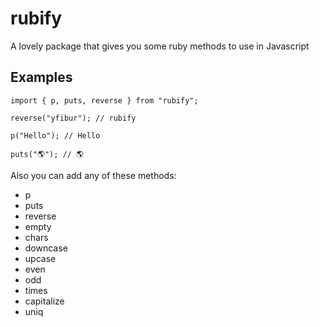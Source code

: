 # rubify

A lovely package that gives you some ruby methods to use in Javascript

## Examples

```
import { p, puts, reverse } from "rubify";

reverse("yfibur"); // rubify

p("Hello"); // Hello

puts("🌎"); // 🌎
```

Also you can add any of these methods:

- p
- puts
- reverse
- empty
- chars
- downcase
- upcase
- even
- odd
- times
- capitalize
- uniq
